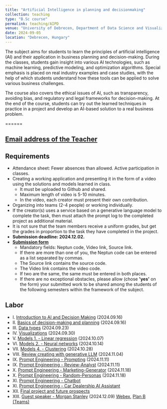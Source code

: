 ```yaml
---
title: "Artificial Intelligence in planning and decisionmaking"
collection: teaching
type: "B.Sc course"
permalink: teaching/AIPD
venue: "University of Debrecen, Department of Data Science and Visualization"
date: 2024-09-05
location: "Debrecen, Hungary"
---
```


The subject aims for students to learn the principles of artificial intelligence (AI) and their application in business planning and decision-making. During the classes, students gain insight into various AI technologies, such as machine learning, predictive modeling, and optimization algorithms. Special emphasis is placed on real industry examples and case studies, with the help of which students understand how these tools can be applied to solve various business challenges.

The course also covers the ethical issues of AI, such as transparency, avoiding bias, and regulatory and legal frameworks for decision-making. At the end of the course, students can try out the learned techniques in practice in a project and develop an AI-based solution to a real business problem.

======

## [Email address of the Teacher](mailto:lakatos.robert@inf.unideb.hu)

## Requirements

- Attendance sheet: Fewer absences than allowed. Active participation in classes.
- Creating a working application and presenting it in the form of a video using the solutions and models learned in class.
     - It must be uploaded to Github and shared.
     - Maximum length of video is 5-10 minutes.
     - In the video, each creator must present their own contribution.
- Organizing into teams (2-4 people) or working individually.
- If the creator(s) uses a service based on a generative language model to complete the task, then must attach the prompt log to the completed project as additional material.
- It is not sure that the team members receive a uniform grades, but get the grades in proportion to the task they have completed in the project.
- **Submission deadline: 2024.12.02.**
- [**Submission form**](https://forms.office.com/e/3nUXuFVRwe)
     - Mandatory fields: Neptun code, Video link, Source link.
     - If there are more than one of you, the Neptun code can be entered as a list separated by commas.
     - The Source link contains the source code.
     - The Video link contains the video code.
     - If two are the same, the same must be entered in both places.
     - If there are no exceptional obstacles, please allow (chose **'yes'** on the form) your submitted work to be shared among the students of the following semesters within the framework of the subject.

## Labor

- I.    [Introduction to AI and Decision Making](../materials/AIPD/labor/I-introduction) (2024.09.16)
- II.   [Basics of decision-making and planning](../materials/AIPD/labor/II-decisionmaking) (2024.09.16)
- III.  [Data types](../materials/AIPD/labor/III-datatypes) (2024.09.23)
- IV.   [Visualizations](../materials/AIPD/labor/IV-visualizations) (2024.09.30)
- V.    [Models 1. - Linear regression](../materials/AIPD/labor/V-linear-regression) (2024.10.07)
- VI.   [Models 2. - Neural networks](../materials/AIPD/labor/VI-neural-network) (2024.10.14)
- VII.  [Models 4. - Clustering](../materials/AIPD/labor/VII-clustering) (2024.10.28)
- VIII. [Review creating with generative LLM](../materials/AIPD/labor/VIII-review) (2024.11.04)
- IX.   [Prompt Engineering - Prompting](https://colab.research.google.com/drive/1qR3t_4aCEdcdB5tmJ1wvJKmPQP-UO33D) (2024.11.11)
- IX.   [Prompt Engineering - Review-Analyst](https://colab.research.google.com/drive/1N_uSVFmuHe7MkRV4-wgT6hSUIuR81emS) (2024.11.11)
- X.    [Prompt Engineering - Marketing-Generator](https://colab.research.google.com/drive/1rcaWJ7R1P232OosvQMmtX6ce55B32kYt) (2024.11.18)
- X.    [Prompt Engineering - Random-Personas](https://colab.research.google.com/drive/1h1X20s4Kr8wQ_gRMUYuPbZcVX9bR5Lyf) (2024.11.18)
- XI.   [Prompt Engineering - Chatbot](https://colab.research.google.com/drive/1FB5BqTd_adnsy6VNyawnTieWlp1TCFoG)
- XI.   [Prompt Engineering - Car Dealership AI Assistant](https://colab.research.google.com/drive/1QaGBSUHRIzVmEjAPefXzdIWjoPtGWAkd)
- XII.  [Final project and future prospects]()
- XIII. [Guest speaker - Morgan Stanley](https://morganstanley.zoom.us/j/97580591406?pwd=hDtR07nMtNlFg7CfVHLOkfu1srK3gv.1&from=addon#success) (2024.12.09) [Webex](https://morganstanley.zoom.us/j/97580591406?pwd=hDtR07nMtNlFg7CfVHLOkfu1srK3gv.1&from=addon#success), [Plan B (Teams)](https://teams.microsoft.com/dl/launcher/launcher.html?url=%2F_%23%2Fl%2Fmeetup-join%2F19%3Ameeting_NGJlMjZiNjgtNTYzMS00MGRkLTk3N2YtY2M0YzVmODkyNTdk%40thread.v2%2F0%3Fcontext%3D%257b%2522Tid%2522%253a%2522e29b8111-49f8-418d-ac2a-935335a52614%2522%252c%2522Oid%2522%253a%252263ae82d1-d94e-4af5-b233-62050455cbb5%2522%257d%26anon%3Dtrue&type=meetup-join&deeplinkId=350c095d-300c-48c0-8768-cd68cacdbb83&directDl=true&msLaunch=true&enableMobilePage=true&suppressPrompt=true)
